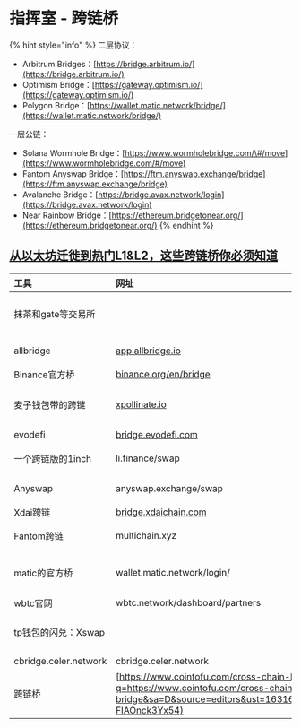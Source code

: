 # 指挥室 - 跨链桥

{% hint style="info" %}
二层协议：

* Arbitrum Bridges：[https://bridge.arbitrum.io/](https://bridge.arbitrum.io/)
* Optimism Bridge：[https://gateway.optimism.io/](https://gateway.optimism.io/)
* Polygon Bridge：[https://wallet.matic.network/bridge/](https://wallet.matic.network/bridge/)

一层公链：

* Solana Wormhole Bridge：[https://www.wormholebridge.com/\#/move](https://www.wormholebridge.com/#/move)
* Fantom Anyswap Bridge：[https://ftm.anyswap.exchange/bridge](https://ftm.anyswap.exchange/bridge)
* Avalanche Bridge：[https://bridge.avax.network/login](https://bridge.avax.network/login)
* Near Rainbow Bridge：[https://ethereum.bridgetonear.org/](https://ethereum.bridgetonear.org/)
{% endhint %}

## [从以太坊迁徙到热门L1&L2，这些跨链桥你必须知道](https://www.163.com/dy/article/GJQ1V4CG0514832I.html)

| 工具 | 网址 | 简介 |
| :--- | :--- | :--- |
| 抹茶和gate等交易所 |  | 普通用户跨链首选中心化交易所，个人用的最多的是抹茶和gate，他俩支持多链usdt&usdc的充提币，充提币之前一定要再三确认好目标地址和链。但要明白交易所的资产跨链最终也是用的下面的这些去中心化跨链工具。 |
| allbridge | [app.allbridge.io](https://www.google.com/url?q=http://app.allbridge.io/&sa=D&source=editors&ust=1631629363816000&usg=AOvVaw2jHYnwg3ZQ1JNsAUiUnUSi) | 支持sol↔erc20↔heco↔polygon↔bsc 六月刚推出的跨链桥，有matic和solana官方背书，往sol跨资产首选去中心化桥。 |
| Binance官方桥 | [binance.org/en/bridge](https://www.google.com/url?q=http://binance.org/en/bridge&sa=D&source=editors&ust=1631629363816000&usg=AOvVaw0BZg4ar52SQCUToeoGsH8T) | 支持bsc↔erc20↔trx，用过多次，非常好用，eth和bsc之间跨链首选桥。 |
| 麦子钱包带的跨链 | [xpollinate.io](https://www.google.com/url?q=http://xpollinate.io&sa=D&source=editors&ust=1631629363817000&usg=AOvVaw3CJGiJgQLKtZxBmGUjucOS) | 支持bsc↔matic↔ftm↔xdai，比较不错，也会遇到流动性不足，如果是usdc的话建议试一下用1inch换成usdt或者dai再跨。我一般bsc和matic之间跨链就用这个，手续费万分之五，速度比较快。 |
| evodefi | [bridge.evodefi.com](https://www.google.com/url?q=http://bridge.evodefi.com&sa=D&source=editors&ust=1631629363817000&usg=AOvVaw1ysB0GNJaIUVQIjWtf1B7o) | 支持bsc↔ftm↔heco↔hsc↔eth 这个我没咋用，好像是手续fee比较高（千分之五） |
| 一个跨链版的1inch | li.finance/swap | 可以直接实现bsc↔matic↔xdai三条链上的token直接swap功能，项目处于beta阶段，可能会出现问题。 |
| Anyswap | anyswap.exchange/swap | 跨链界最强王者：支持erc20,bsc,fsn,matic,ftm,xdai等其他乱七八糟小链的互跨，去中心化程度高，使用难度和门槛较高，有时会有链间流动性不足的问题。 |
| Xdai跨链 | [bridge.xdaichain.com](https://www.google.com/url?q=http://bridge.xdaichain.com&sa=D&source=editors&ust=1631629363817000&usg=AOvVaw0DxwDuiEy7Yeu3UWF85H7x) | xdai↔erc20 xdai官方桥。 |
| Fantom跨链 | multichain.xyz | ftm↔erc20 主要都用这个，手续fee比较高。这个你在他网站上找不到任何联系方式，但他好像是跟anyswap一家的，出了事可以去找anyswap维权。 |
| matic的官方桥 | wallet.matic.network/login/ | matic↔erc20 注意：从erc20跨到matic上面只需要不到十分钟和少量eth手续费，但是从matic上面跨到erc20上面一定要注意看出现的提示，有需要几分钟的，有需要三小时的，跨matic币就需要最多7天。 |
| wbtc官网 | wbtc.network/dashboard/partners | 冰糖橙跨链到以太坊上推荐大家使用wbtc官网上面的工具wrap成WBTC。 |
| tp钱包的闪兑：Xswap |  | 支持eth↔bsc↔heco↔trx↔matic↔oec↔ftm↔eos↔hsc↔btc↔dot↔ksm↔lost这么多链的互跨，功能有点强大。 |
| cbridge.celer.network | cbridge.celer.network | 7月新出的跨链桥，支持eth↔bsc↔matic↔xdai↔arbitrum互跨，手续费很低。 |
| 跨链桥 | [https://www.cointofu.com/cross-chain-bridge](https://www.google.com/url?q=https://www.cointofu.com/cross-chain-bridge&sa=D&source=editors&ust=1631629363817000&usg=AOvVaw0l_PnNJ6l-FIAOnck3Yx54) | 只要选你想把资金从哪个链转去哪个链，就会自动输出对应的结果 |

